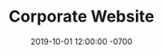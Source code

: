 ---
title: Corporate Website
link: https://safebuilt.com
slug: safebuilt
client: SafeBuilt
description: Custom WordPress theme for a Community Transformation Services company.
date: 2019-10-01 12:00:00 -0700
active: true
---